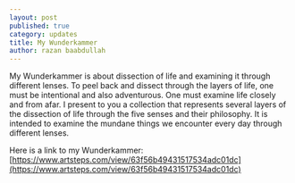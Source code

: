 ```yaml
---
layout: post
published: true
category: updates
title: My Wunderkammer
author: razan baabdullah
---
```


My Wunderkammer is about dissection of life and examining it through different lenses. 
To peel back and dissect through the layers of life, one must be intentional and also adventurous. One must examine life closely and from afar. I present to you a collection that represents several layers of the dissection of life through the five senses and their philosophy. It is intended to examine the mundane things we encounter every day through different lenses.

Here is a link to my Wunderkammer: [https://www.artsteps.com/view/63f56b49431517534adc01dc](https://www.artsteps.com/view/63f56b49431517534adc01dc)
